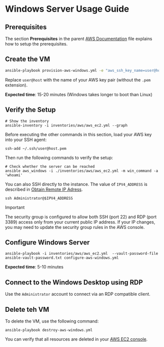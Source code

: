 # Windows Server Usage Guide

## Prerequisites

The section **Prerequisites** in the parent [AWS Documentation](../../aws.md) file explains how to setup the prerequisites.

## Create the VM

```bash
ansible-playbook provision-aws-windows.yml -e "aws_ssh_key_name=user@host" --vault-password-file ansible-vault-password.txt -vvv
```

Replace `user@host` with the name of your AWS key pair (without the `.pem` extension).

**Expected time**: 15-20 minutes (Windows takes longer to boot than Linux)

## Verify the Setup

```shell
# Show the inventory
ansible-inventory -i inventories/aws/aws_ec2.yml --graph
```

Before executing the other commands in this section, load your AWS key into your SSH agent:

```shell
ssh-add ~/.ssh/user@host.pem
```

Then run the following commands to verify the setup:

```shell
# Check whether the server can be reached
ansible aws_windows -i ./inventories/aws/aws_ec2.yml -m win_command -a 'whoami'
```

You can also SSH directly to the instance. The value of `IPV4_ADDRESS` is described in [Obtain Remote IP Adress](../../obtain-remote-ip-address.md).

```shell
ssh Administrator@$IPV4_ADDRESS
```

> [!IMPORTANT]
> The security group is configured to allow both SSH (port 22) and RDP (port 3389) access only from your current public IP address. If your IP changes, you may need to update the security group rules in the AWS console.

## Configure Windows Server

```shell
ansible-playbook -i inventories/aws/aws_ec2.yml  --vault-password-file ansible-vault-password.txt configure-aws-windows.yml
```

**Expected time**: 5-10 minutes

## Connect to the Windows Desktop using RDP

Use the `Administrator` account to connect via an RDP compatible client.

## Delete teh VM

To delete the VM, use the following command:

```shell
ansible-playbook destroy-aws-windows.yml
```

You can verify that all resources are deleted in your [AWS EC2 console](https://console.aws.amazon.com/ec2/).
